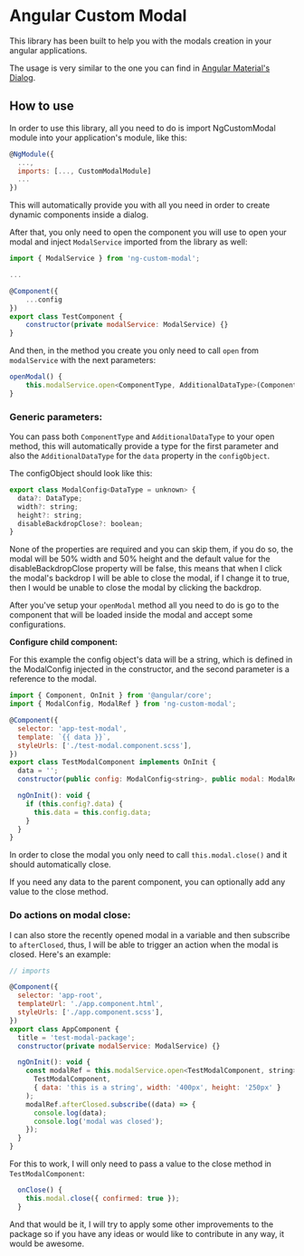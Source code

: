 # Angular Custom Modal

This library has been built to help you with the modals creation in your angular applications.

The usage is very similar to the one you can find in [Angular Material's Dialog](https://material.angular.io/components/dialog/overview).

## How to use

In order to use this library, all you need to do is import NgCustomModal module into your application's module, like this:

```javascript
@NgModule({
  ...,
  imports: [..., CustomModalModule]
  ...
})
```

This will automatically provide you with all you need in order to create dynamic components inside a dialog.

After that, you only need to open the component you will use to open your modal and inject `ModalService` imported from the library as well:

```javascript
import { ModalService } from 'ng-custom-modal';

...

@Component({
    ...config
})
export class TestComponent {
    constructor(private modalService: ModalService) {}
}
```

And then, in the method you create you only need to call `open` from `modalService` with the next parameters:

```javascript
openModal() {
    this.modalService.open<ComponentType, AdditionalDataType>(ComponentName, configObject);
}
```

### Generic parameters:

You can pass both `ComponentType` and `AdditionalDataType` to your open method, this will automatically provide a type for the first parameter and also the `AdditionalDataType` for the `data` property in the `configObject`.

The configObject should look like this:

```javascript
export class ModalConfig<DataType = unknown> {
  data?: DataType;
  width?: string;
  height?: string;
  disableBackdropClose?: boolean;
}

```

None of the properties are required and you can skip them, if you do so, the modal will be 50% width and 50% height and the default value for the disableBackdropClose property will be false, this means that when I click the modal's backdrop I will be able to close the modal, if I change it to true, then I would be unable to close the modal by clicking the backdrop.

After you've setup your `openModal` method all you need to do is go to the component that will be loaded inside the modal and accept some configurations.

**Configure child component:**

For this example the config object's data will be a string, which is defined in the ModalConfig injected in the constructor, and the second parameter is a reference to the modal.

```javascript
import { Component, OnInit } from '@angular/core';
import { ModalConfig, ModalRef } from 'ng-custom-modal';

@Component({
  selector: 'app-test-modal',
  template: `{{ data }}`,
  styleUrls: ['./test-modal.component.scss'],
})
export class TestModalComponent implements OnInit {
  data = '';
  constructor(public config: ModalConfig<string>, public modal: ModalRef) {}

  ngOnInit(): void {
    if (this.config?.data) {
      this.data = this.config.data;
    }
  }
}

```

In order to close the modal you only need to call `this.modal.close()` and it should automatically close.

If you need any data to the parent component, you can optionally add any value to the close method.

### Do actions on modal close:

I can also store the recently opened modal in a variable and then subscribe to `afterClosed`, thus, I will be able to trigger an action when the modal is closed. Here's an example:

```javascript
// imports

@Component({
  selector: 'app-root',
  templateUrl: './app.component.html',
  styleUrls: ['./app.component.scss'],
})
export class AppComponent {
  title = 'test-modal-package';
  constructor(private modalService: ModalService) {}

  ngOnInit(): void {
    const modalRef = this.modalService.open<TestModalComponent, string>(
      TestModalComponent,
      { data: 'this is a string', width: '400px', height: '250px' }
    );
    modalRef.afterClosed.subscribe((data) => {
      console.log(data);
      console.log('modal was closed');
    });
  }
}
```

For this to work, I will only need to pass a value to the close method in `TestModalComponent`:

```javascript
  onClose() {
    this.modal.close({ confirmed: true });
  }
```

And that would be it, I will try to apply some other improvements to the package so if you have any ideas or would like to contribute in any way, it would be awesome.
